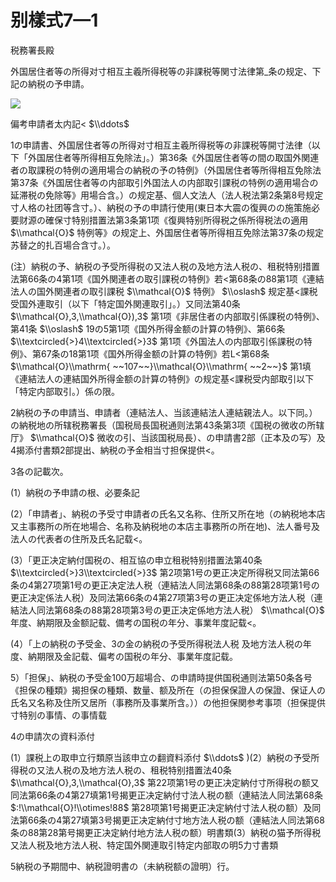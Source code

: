# 别樣式7—1

税務署長殿

外国居住者等の所得对寸相互主羲所得税等の非課税等関寸法律第\_条の规定、下記の納税の予申請。

![](https://www.nta.go.jp/tmp/d52e1c71-9873-418d-892a-d88f440f3687/images/1dc39654afa4277c6486bd0ab01a7d55454dfb59b5cd0ff618cabbfe4d09a09c.jpg)

偏考申請者太内記< $\\ddots$

1の申請書、外国居住者等の所得对寸相互主羲所得税等の非課税等開寸法律（以下「外国居住者等所得相互免除法」。）第36条《外国居住者等の間の取国外関連者の取課税の特例の適用場合の納税の予の特例》（外国居住者等所得相互免除法第37条《外国居住者等の内部取引外国法人の内部取引課税の特例の適用場合の延滞税の免除等》用場合含。）の规定基、個人文法人（法人税法第2条第8号规定寸人格の社团等含寸。）、納税の予の申請行使用(東日本大震の復興のの施策施必要财源の確保寸特别措置法第3条第1项《復興特别所得税之係所得税法の適用 $\\mathcal{O}$ 特例等》の规定上、外国居住者等所得相互免除法第37条の规定苏替之的扎百場合含寸。）。

(注）納税の予、納税の予受所得税の又法人税の及地方法人税の、租税特别措置法第66条の4第1项《国外関連者の取引課税の特例》若<第68条の88第1项《連結法人の国外関連者の取引課税 $\\mathcal{O}$ 特例》 $\\oslash$ 规定基<課税受国外連取引（以下「特定国外関連取引」。）又同法第40条 $\\mathcal{O},3,\\mathcal{O}),3$ 第1项《非居住者の内部取引係課税の特例》、第41条 $\\oslash$ 19の5第1项《国外所得金额の計算の特例》、第66条 $\\textcircled{>}4\\textcircled{>}3$ 第1项《外国法人の内部取引係課税の特例》、第67条の18第1项《国外所得金额の計算の特例》若L<第68条 $\\mathcal{O}\\mathrm{ ~~107~~}\\mathcal{O}\\mathrm{ ~~2~~}$ 第1填《連結法人の連結国外所得金额の計算の特例》の规定基<課税受内部取引以下「特定内部取引。）係の限。

2納税の予の申請当、申請者（連結法人、当該連結法人連結親法人。以下同。）の納税地の所辖税務署長（国税局長国税通则法第43条第3项《国税の微收の所辖厅》 $\\mathcal{O}$ 微收の引、当該国税局長）、の申請書2部（正本及の写）及4揭添付書類2部提出、納税の予金相当寸担保提供<。

3各の記載次。

(1）納税の予申請の根、必要条記

(2）「申請者」、納税の予受寸申請者の氏名又名称、住所又所在地（の納税地本店又主事務所の所在地場合、名称及納税地の本店主事務所の所在地)、法人番号及法人の代表者の住所及氏名記载<。

(3）「更正决定納付国税の、相互協の申立租税特别措置法第40条 $\\textcircled{>}3\\textcircled{>}3$ 第2项第1号の更正决定所得税又同法第66条の4第27项第1号の更正决定法人税（連結法人同法第68条の88第28项第1号の更正决定係法人税）及同法第66条の4第27项第3号の更正决定係地方法人税（連結法人同法第68条の88第28项第3号の更正决定係地方法人税） $\\mathcal{O}$ 年度、納期限及金额記载、備考の国税の年分、事業年度記载<。

(4）「上の納税の予受金、3の金の納税の予受所得税法人税 及地方法人税の年度、納期限及金記载、偏考の国税の年分、事業年度記载。

5）「担保」、納税の予受金100万超場合、の申請時提供国税通则法第50条各号《担保の種類》揭担保の種類、数量、额及所在（の担保保證人の保證、保证人の氏名又名称及住所又居所（事務所及事業所含。））の他担保関参考事项（担保提供寸特别の事情、の事情载

4の申請次の資料添付

(1）課税上の取申立行類原当該申立の翻資料添付 $\\ddots$ )(2）納税の予受所得税の又法人税の及地方法人税の、租税特别措置法40条 $\\mathcal{O},3,\\mathcal{O},3$ 第22项第1号の更正决定納付寸所得税の额又同法第66条の4第27填第1号揭更正决定納付寸法人税の额（連結法人同法第68条 $:!\\mathcal{O}!\\otimes!88$ 第28项第1号揭更正决定納付寸法人税の额）及同法第66条の4第27填第3号揭更正决定納付寸地方法人税の额（連結法人同法第68条の88第28第号揭更正决定納付地方法人税の额）明書類(3）納税の猫予所得税又法人税及地方法人税、特定国外関連取引特定内部取の明5力寸書類

5納税の予期間中、納税證明書の（未納税额の證明）行。